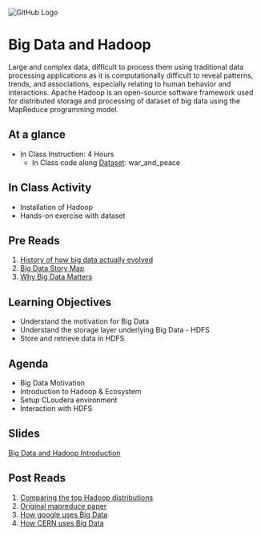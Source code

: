 ![GitHub Logo](https://s3.ap-south-1.amazonaws.com/greyatom-social/GreyAtom-logo.png)

# Big Data and Hadoop
Large and complex data, difficult to process them using traditional data processing applications as it is computationally difficult to reveal
patterns, trends, and associations, especially relating to human behavior and interactions. Apache Hadoop is an open-source software framework used for distributed storage and processing of dataset of big data using the MapReduce programming model.

## At a glance
* In Class Instruction: 4 Hours
  * In Class code along [Dataset](https://github.com/commit-live-students/big_data_hadoop_in_class/tree/master/data): war_and_peace
  
## In Class Activity

* Installation of Hadoop
* Hands-on exercise with dataset

## Pre Reads

1. [History of how big data actually evolved](https://www.forbes.com/forbes/welcome/?toURL=https://www.forbes.com/sites/gilpress/2013/05/09/a-very-short-history-of-big-data/&refURL=http://app.commit.live/lesson/big-data-day-1&referrer=http://app.commit.live/lesson/big-data-day-1#89d2ea465a18)
2. [Big Data Story Map](https://www.youtube.com/watch?v=iFyGuvyesw4)
3. [Why Big Data Matters](https://www.forbes.com/sites/gregsatell/2013/10/11/why-big-data-matters/#3ed7faf91304)

## Learning Objectives

- Understand the motivation for Big Data
- Understand the storage layer underlying Big Data - HDFS
- Store and retrieve data in HDFS


## Agenda
- Big Data Motivation
- Introduction to Hadoop & Ecosystem
- Setup CLoudera environment
- Interaction with HDFS

## Slides

[Big Data and Hadoop Introduction](https://github.com/commit-live-students/big_data_hadoop_in_class/blob/master/notebooks/Hadoop_Day-1a-Introduction.pdf)

## Post Reads
1. [Comparing the top Hadoop distributions](https://www.networkworld.com/article/2369327/software/comparing-the-top-hadoop-distributions.html)
2. [Original mapreduce paper](https://research.google.com/archive/mapreduce.html)
3. [How google uses Big Data](https://datafloq.com/read/google-applies-big-data-infographic/385)
4. [How CERN uses Big Data](https://www.youtube.com/watch?v=mYLdF0M-Nk0)


